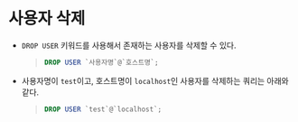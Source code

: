 # 사용자 삭제

- `DROP USER` 키워드를 사용해서 존재하는 사용자를 삭제할 수 있다.

  > ```sql
  > DROP USER `사용자명`@`호스트명`;
  > ```

- 사용자명이 `test`이고, 호스트명이 `localhost`인 사용자를 삭제하는 쿼리는 아래와 같다.

  > ```sql
  > DROP USER `test`@`localhost`;
  > ```

